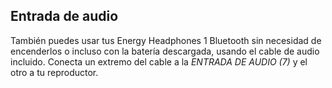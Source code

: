 ## Entrada de audio

También puedes usar tus Energy Headphones 1 Bluetooth sin necesidad de encenderlos o incluso con la batería descargada, usando el cable de audio incluido. Conecta un extremo del cable a la *ENTRADA DE AUDIO (7)* y el otro a tu reproductor. 

